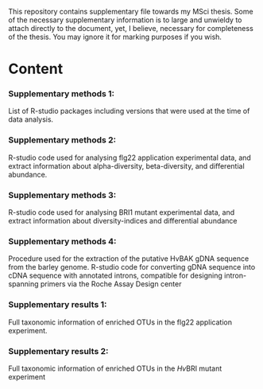 This repository contains supplementary file towards my MSci thesis. Some 
of the necessary supplementary information is to large and unwieldy to 
attach directly to the document, yet, I believe, necessary for 
completeness of the thesis. You may ignore it for marking purposes if 
you wish.

# Content

### Supplementary methods 1:
List of R-studio packages including versions that were used at the time 
of data analysis.

### Supplementary methods 2:
R-studio code used for analysing flg22 application experimental data, 
and extract information about alpha-diversity, beta-diversity, and 
differential abundance.

### Supplementary methods 3:
R-studio code used for analysing BRI1 mutant experimental data, and 
extract information about diversity-indices and differential abundance

### Supplementary methods 4:
Procedure used for the extraction of the putative 
HvBAK gDNA sequence from the barley genome. R-studio code for converting 
gDNA sequence into cDNA sequence with annotated introns, compatible for 
designing intron-spanning primers via the Roche Assay Design center

### Supplementary results 1:
Full taxonomic information of enriched OTUs in the flg22 application 
experiment.

### Supplementary results 2:
Full taxonomic information of enriched OTUs in the <i>Hv</i>BRI mutant 
experiment
